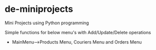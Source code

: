 # de-miniprojects
Mini Projects using Python programming

Simple functions for below menu's with Add/Update/Delete operations
 - MainMenu-->Products Menu, Couriers Menu and Orders Menu

